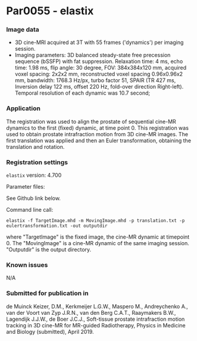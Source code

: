 # Par0055 - elastix

###  Image data

* 3D cine-MRI acquired at 3T with 55 frames ('dynamics') per imaging session.
* Imaging parameters: 3D balanced steady-state free precession sequence (bSSFP) with fat suppression. Relaxation time: 4 ms, echo time: 1.98 ms, flip angle: 30 degree, FOV: 384x384x120 mm, acquired voxel spacing: 2x2x2 mm, reconstructed voxel spacing 0.96x0.96x2 mm, bandwidth: 1768.3 Hz/px, turbo factor 51, SPAIR (TR 427 ms, Inversion delay 122 ms, offset 220 Hz, fold-over direction Right-left). Temporal resolution of each dynamic was 10.7 second;

###  Application

The registration was used to align the prostate of sequential cine-MR dynamics to the first (fixed) dynamic, at time point 0. This registration was used to obtain prostate intrafraction motion from 3D cine-MR images. The first translation was applied and then an Euler transformation, obtaining the translation and rotation.

###  Registration settings

`elastix` version: 4.700

Parameter files:

See Github link below.

Command line call:


    elastix -f TargetImage.mhd -m MovingImage.mhd -p translation.txt -p eulertransformation.txt -out outputdir


where "TargetImage" is the fixed image, the cine-MR dynamic at timepoint 0. The "MovingImage" is a cine-MR dynamic of the same imaging session. "Outputdir" is the output directory.

###  Known issues

N/A

###  Submitted for publication in

de Muinck Keizer, D.M., Kerkmeijer L.G.W., Maspero M., Andreychenko A., van der Voort van Zyp J.R.N., van den Berg C.A.T., Raaymakers B.W., Lagendijk J.J.W., de Boer J.C.J., Soft-tissue prostate intrafraction motion tracking in 3D cine-MR for MR-guided Radiotherapy, Physics in Medicine and Biology (submitted), April 2019.
